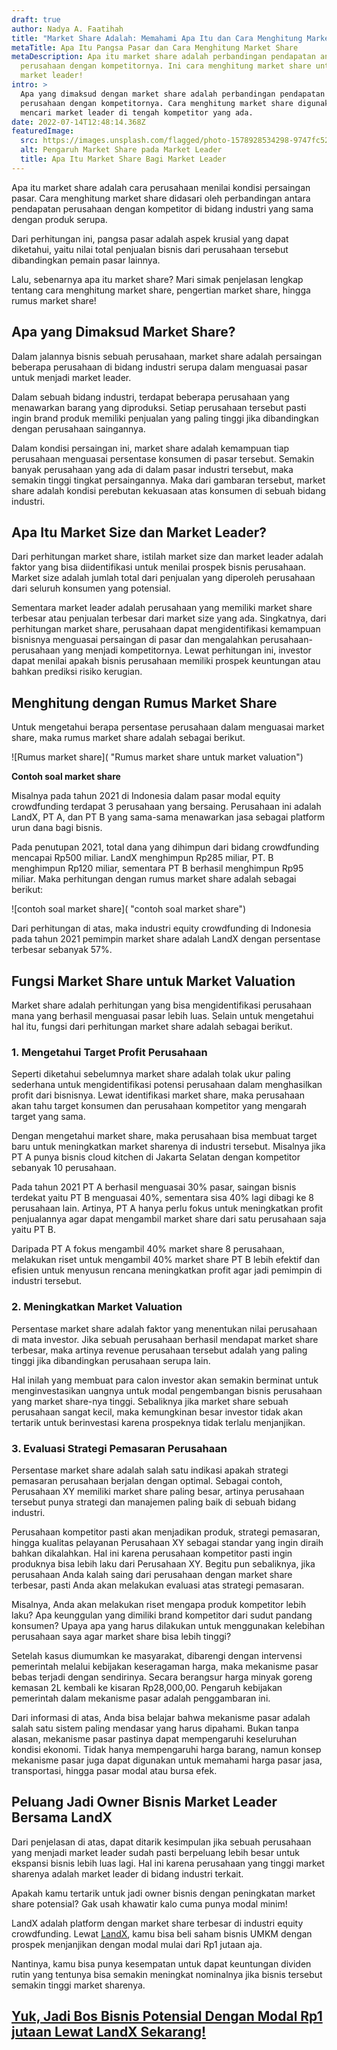 ```yaml
---
draft: true
author: Nadya A. Faatihah
title: "Market Share Adalah: Memahami Apa Itu dan Cara Menghitung Market Share"
metaTitle: Apa Itu Pangsa Pasar dan Cara Menghitung Market Share
metaDescription: Apa itu market share adalah perbandingan pendapatan antara
  perusahaan dengan kompetitornya. Ini cara menghitung market share untuk jadi
  market leader!
intro: >
  Apa yang dimaksud dengan market share adalah perbandingan pendapatan antara
  perusahaan dengan kompetitornya. Cara menghitung market share digunakan untuk
  mencari market leader di tengah kompetitor yang ada.
date: 2022-07-14T12:48:14.368Z
featuredImage:
  src: https://images.unsplash.com/flagged/photo-1578928534298-9747fc52ec97?ixlib=rb-1.2.1&ixid=MnwxMjA3fDB8MHxwaG90by1wYWdlfHx8fGVufDB8fHx8&auto=format&fit=crop&w=1032&q=80
  alt: Pengaruh Market Share pada Market Leader
  title: Apa Itu Market Share Bagi Market Leader
---
```

<!--StartFragment-->

Apa itu market share adalah cara perusahaan menilai kondisi persaingan pasar. Cara menghitung market share didasari oleh perbandingan antara pendapatan perusahaan dengan kompetitor di bidang industri yang sama dengan produk serupa. 



Dari perhitungan ini, pangsa pasar adalah aspek krusial yang dapat diketahui, yaitu nilai total penjualan bisnis dari perusahaan tersebut dibandingkan pemain pasar lainnya.



Lalu, sebenarnya apa itu market share? Mari simak penjelasan lengkap tentang cara menghitung market share, pengertian market share, hingga rumus market share!

## Apa yang Dimaksud Market Share?

Dalam jalannya bisnis sebuah perusahaan, market share adalah persaingan beberapa perusahaan di bidang industri serupa dalam menguasai pasar untuk menjadi market leader. 



Dalam sebuah bidang industri, terdapat beberapa perusahaan yang menawarkan barang yang diproduksi. Setiap perusahaan tersebut pasti ingin brand produk memiliki penjualan yang paling tinggi jika dibandingkan dengan perusahaan saingannya. 



Dalam kondisi persaingan ini, market share adalah kemampuan tiap perusahaan menguasai persentase konsumen di pasar tersebut. Semakin banyak perusahaan yang ada di dalam pasar industri tersebut, maka semakin tinggi tingkat persaingannya. Maka dari gambaran tersebut, market share adalah kondisi perebutan kekuasaan atas konsumen di sebuah bidang industri.

## Apa Itu Market Size dan Market Leader?

Dari perhitungan market share, istilah market size dan market leader adalah faktor yang bisa diidentifikasi untuk menilai prospek bisnis perusahaan. Market size adalah jumlah total dari penjualan yang diperoleh perusahaan dari seluruh konsumen yang potensial. 



Sementara market leader adalah perusahaan yang memiliki market share terbesar atau penjualan terbesar dari market size yang ada. Singkatnya, dari perhitungan market share, perusahaan dapat mengidentifikasi kemampuan bisnisnya menguasai persaingan di pasar dan mengalahkan perusahaan-perusahaan yang menjadi kompetitornya. Lewat perhitungan ini, investor dapat menilai apakah bisnis perusahaan memiliki prospek keuntungan atau bahkan prediksi risiko kerugian. 

## Menghitung dengan Rumus Market Share

Untuk mengetahui berapa persentase perusahaan dalam menguasai market share, maka rumus market share adalah sebagai berikut.

![Rumus market share]( "Rumus market share untuk market valuation")

**Contoh soal market share**

Misalnya pada tahun 2021 di Indonesia dalam pasar modal equity crowdfunding terdapat 3 perusahaan yang bersaing. Perusahaan ini adalah LandX, PT A, dan PT B yang sama-sama menawarkan jasa sebagai platform urun dana bagi bisnis. 



Pada penutupan 2021, total dana yang dihimpun dari bidang crowdfunding mencapai Rp500 miliar. LandX menghimpun Rp285 miliar, PT. B menghimpun Rp120 miliar, sementara PT B berhasil menghimpun Rp95 miliar. Maka perhitungan dengan rumus market share adalah sebagai berikut:

![contoh soal market share]( "contoh soal market share")



Dari perhitungan di atas, maka industri equity crowdfunding di Indonesia pada tahun 2021 pemimpin market share adalah LandX dengan persentase terbesar sebanyak 57%.



## Fungsi Market Share untuk Market Valuation

Market share adalah perhitungan yang bisa mengidentifikasi perusahaan mana yang berhasil menguasai pasar lebih luas. Selain untuk mengetahui hal itu, fungsi dari perhitungan market share adalah sebagai berikut.

### 1. Mengetahui Target Profit Perusahaan

Seperti diketahui sebelumnya market share adalah tolak ukur paling sederhana untuk mengidentifikasi potensi perusahaan dalam menghasilkan profit dari bisnisnya. Lewat identifikasi market share, maka perusahaan akan tahu target konsumen dan perusahaan kompetitor yang mengarah target yang sama. 



Dengan mengetahui market share, maka perusahaan bisa membuat target baru untuk meningkatkan market sharenya di industri tersebut. Misalnya jika PT A punya bisnis cloud kitchen di Jakarta Selatan dengan kompetitor sebanyak 10 perusahaan. 



Pada tahun 2021 PT A berhasil menguasai 30% pasar, saingan bisnis terdekat yaitu PT B menguasai 40%, sementara sisa 40% lagi dibagi ke 8 perusahaan lain. Artinya, PT A hanya perlu fokus untuk meningkatkan profit penjualannya agar dapat mengambil market share dari satu perusahaan saja yaitu PT B.



Daripada PT A fokus mengambil 40% market share 8 perusahaan, melakukan riset untuk mengambil 40% market share PT B lebih efektif dan efisien untuk menyusun rencana meningkatkan profit agar jadi pemimpin di industri tersebut.

### 2. Meningkatkan Market Valuation

Persentase market share adalah faktor yang menentukan nilai perusahaan di mata investor. Jika sebuah perusahaan berhasil mendapat market share terbesar, maka artinya revenue perusahaan tersebut adalah yang paling tinggi jika dibandingkan perusahaan serupa lain.



Hal inilah yang membuat para calon investor akan semakin berminat untuk menginvestasikan uangnya untuk modal pengembangan bisnis perusahaan yang market share-nya tinggi. Sebaliknya jika market share sebuah perusahaan sangat kecil, maka kemungkinan besar investor tidak akan tertarik untuk berinvestasi karena prospeknya tidak terlalu menjanjikan.

### 3. Evaluasi Strategi Pemasaran Perusahaan

Persentase market share adalah salah satu indikasi apakah strategi pemasaran perusahaan berjalan dengan optimal. Sebagai contoh, Perusahaan XY memiliki market share paling besar, artinya perusahaan tersebut punya strategi dan manajemen paling baik di sebuah bidang industri. 



Perusahaan kompetitor pasti akan menjadikan produk, strategi pemasaran, hingga kualitas pelayanan Perusahaan XY sebagai standar yang ingin diraih bahkan dikalahkan. Hal ini karena perusahaan kompetitor pasti ingin produknya bisa lebih laku dari Perusahaan XY. Begitu pun sebaliknya, jika perusahaan Anda kalah saing dari perusahaan dengan market share terbesar, pasti Anda akan melakukan evaluasi atas strategi pemasaran.



Misalnya, Anda akan melakukan riset mengapa produk kompetitor lebih laku? Apa keunggulan yang dimiliki brand kompetitor dari sudut pandang konsumen? Upaya apa yang harus dilakukan untuk menggunakan kelebihan perusahaan saya agar market share bisa lebih tinggi?



Setelah kasus diumumkan ke masyarakat, dibarengi dengan intervensi pemerintah melalui kebijakan keseragaman harga, maka mekanisme pasar bebas terjadi dengan sendirinya. Secara berangsur harga minyak goreng kemasan 2L kembali ke kisaran Rp28,000,00. Pengaruh kebijakan pemerintah dalam mekanisme pasar adalah penggambaran ini.

Dari informasi di atas, Anda bisa belajar bahwa mekanisme pasar adalah salah satu sistem paling mendasar yang harus dipahami. Bukan tanpa alasan, mekanisme pasar pastinya dapat mempengaruhi keseluruhan kondisi ekonomi. Tidak hanya mempengaruhi harga barang, namun konsep mekanisme pasar juga dapat digunakan untuk memahami harga pasar jasa, transportasi, hingga pasar modal atau bursa efek.



## Peluang Jadi Owner Bisnis Market Leader Bersama LandX

Dari penjelasan di atas, dapat ditarik kesimpulan jika sebuah perusahaan yang menjadi market leader sudah pasti berpeluang lebih besar untuk ekspansi bisnis lebih luas lagi. Hal ini karena perusahaan yang tinggi market sharenya adalah market leader di bidang industri terkait.

Apakah kamu tertarik untuk jadi owner bisnis dengan peningkatan market share potensial? Gak usah khawatir kalo cuma punya modal minim! 



LandX adalah platform dengan market share terbesar di industri equity crowdfunding. Lewat [LandX](https://landx.id/), kamu bisa beli saham bisnis UMKM dengan prospek menjanjikan dengan modal mulai dari Rp1 jutaan aja. 



Nantinya, kamu bisa punya kesempatan untuk dapat keuntungan dividen rutin yang tentunya bisa semakin meningkat nominalnya jika bisnis tersebut semakin tinggi market sharenya.



## [Yuk, Jadi Bos Bisnis Potensial Dengan Modal Rp1 jutaan Lewat LandX Sekarang!](https://landx.id/project/?utm_source=Blog&utm_medium=organic+keyword&utm_campaign=blog&utm_id=Blog)



<!--EndFragment-->